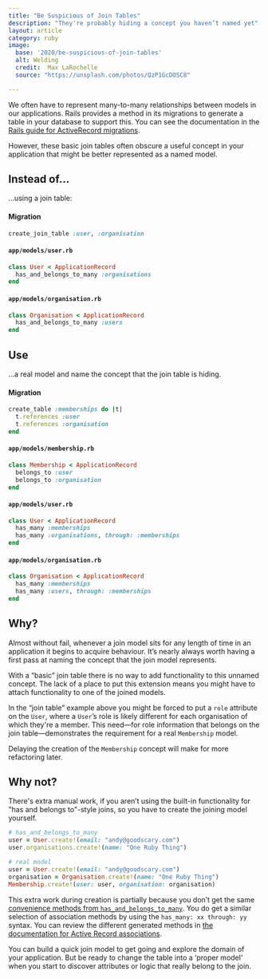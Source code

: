 ```yaml
---
title: "Be Suspicious of Join Tables"
description: "They're probably hiding a concept you haven’t named yet"
layout: article
category: ruby
image:
  base: '2020/be-suspicious-of-join-tables'
  alt: Welding
  credit:  Max LaRochelle
  source: "https://unsplash.com/photos/QzP1GcDOSC8"

---
```


We often have to represent many-to-many relationships between models in our applications. Rails provides a method in its migrations to generate a table in your database to support this. You can see the documentation in the [Rails guide for ActiveRecord migrations](https://guides.rubyonrails.org/active_record_migrations.html#creating-a-join-table).

However, these basic join tables often obscure a useful concept in your application that might be better represented as a named model.


## Instead of...

...using a join table:

#### Migration

```ruby
create_join_table :user, :organisation
```

#### `app/models/user.rb`

```ruby
class User < ApplicationRecord
  has_and_belongs_to_many :organisations
end
```

#### `app/models/organisation.rb`

```ruby
class Organisation < ApplicationRecord
  has_and_belongs_to_many :users
end
```

## Use

...a real model and name the concept that the join table is hiding.

#### Migration

```ruby
create_table :memberships do |t|
  t.references :user
  t.references :organisation
end
```

#### `app/models/membership.rb`

```ruby
class Membership < ApplicationRecord
  belongs_to :user
  belongs_to :organisation
end
```

#### `app/models/user.rb`

```ruby
class User < ApplicationRecord
  has_many :memberships
  has_many :organisations, through: :memberships
end
```

#### `app/models/organisation.rb`

```ruby
class Organisation < ApplicationRecord
  has_many :memberships
  has_many :users, through: :memberships
end
```


## Why?

Almost without fail, whenever a join model sits for any length of time in an application it begins to acquire behaviour. It’s nearly always worth having a first pass at naming the concept that the join model represents.

With a “basic” join table there is no way to add functionality to this unnamed concept. The lack of a place to put this extension means you might have to attach functionality to one of the joined models.

In the “join table” example above you might be forced to put a `role` attribute on the `User`, where a `User`’s role is likely different for each organisation of which they're a member. This need—for role information that belongs on the join table—demonstrates the requirement for a real `Membership` model.

Delaying the creation of the `Membership` concept will make for more refactoring later.


## Why not?

There's extra manual work, if you aren’t using the built-in functionality for "has and belongs to"-style joins, so you have to create the joining model yourself.

```ruby
# has_and_belongs_to_many
user = User.create!(email: "andy@goodscary.com")
user.organisations.create!(name: "One Ruby Thing")

# real model
user = User.create!(email: "andy@goodscary.com")
organisation = Organisation.create!(name: "One Ruby Thing")
Membership.create!(user: user, organisation: organisation)
```

This extra work during creation is partially because you don’t get the same [convenience methods from `has_and_belongs_to_many`](https://api.rubyonrails.org/v6.0.2.1/classes/ActiveRecord/Associations/ClassMethods.html#method-i-has_and_belongs_to_many). You do get a similar selection of association methods by using the `has_many: xx through: yy` syntax. You can review the different generated methods in [the documentation for Active Record associations](https://api.rubyonrails.org/v6.0.2.1/classes/ActiveRecord/Associations/ClassMethods.html#method-i-has_many).

You can build a quick join model to get going and explore the domain of your application. But be ready to change the table into a ‘proper model’ when you start to discover attributes or logic that really belong to the join.
